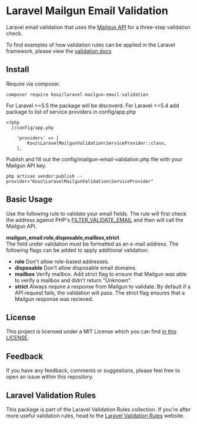 # Laravel Mailgun Email Validation
Laravel email validation that uses the [Mailgun API](https://documentation.mailgun.com/en/latest/api-email-validation.html#email-validation) for a three-step validation check.  

To find examples of how validation rules can be applied in the Laravel framework, please view the [validation docs](https://laravel.com/docs/5.6/validation)

## Install
Require via composer.
```
composer require kouz/laravel-mailgun-email-validation
```
For Laravel >=5.5 the package will be discoverd. For Laravel <=5.4 add package to list of service providers in config/app.php
```
<?php
  //config/app.php
  
    'providers' => [
        Kouz\LaravelMailgunValidation\ServiceProvider::class,
    ],
```
Publish and fill out the config/mailgun-email-validation.php file with your Mailgun API key.
```
php artisan vendor:publish --provider="Kouz\LaravelMailgunValidation\ServiceProvider"
```

## Basic Usage
Use the following rule to validate your email fields. The rule will first check the address against 
PHP's [FILTER_VALIDATE_EMAIL](http://php.net/manual/en/filter.filters.validate.php) and then will call 
the Mailgun API.

**mailgun_email:role,disposable,mailbox,strict**  
The field under validation must be formatted as an e-mail address. The following flags can be added to
apply additional validation:

* **role** Don't allow role-based addresses.
* **disposable** Don't allow disposable email domains.
* **mailbox** Verify mailbox. Add strict flag to ensure that Mailgun was able to verify a mailbox and didn't return "Unknown".
* **strict** Always require a response from Mailgun to validate. By default if a API request fails, the validation will pass. The strict flag ensures that a Mailgun response was recieved.

## License
This project is licensed under a MIT License which you can find
[in this LICENSE](https://github.com/TheoKouzelis/laravel-mailgun-email-validation/blob/master/LICENSE).

## Feedback
If you have any feedback, comments or suggestions, please feel free to open an issue within this repository.

## Laravel Validation Rules
This package is part of the Laravel Validation Rules collection. If you're after more useful validation rules, 
head to the [Laravel Validation Rules](https://laravel-validation-rules.github.io/) website.
